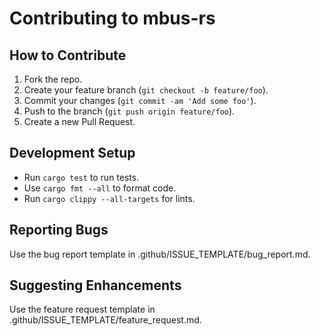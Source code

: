 # Contributing to mbus-rs

## How to Contribute
1. Fork the repo.
2. Create your feature branch (`git checkout -b feature/foo`).
3. Commit your changes (`git commit -am 'Add some foo'`).
4. Push to the branch (`git push origin feature/foo`).
5. Create a new Pull Request.

## Development Setup
- Run `cargo test` to run tests.
- Use `cargo fmt --all` to format code.
- Run `cargo clippy --all-targets` for lints.

## Reporting Bugs
Use the bug report template in .github/ISSUE_TEMPLATE/bug_report.md.

## Suggesting Enhancements
Use the feature request template in .github/ISSUE_TEMPLATE/feature_request.md.